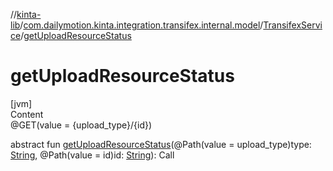//[kinta-lib](../../../index.md)/[com.dailymotion.kinta.integration.transifex.internal.model](../index.md)/[TransifexService](index.md)/[getUploadResourceStatus](get-upload-resource-status.md)



# getUploadResourceStatus  
[jvm]  
Content  
@GET(value = {upload_type}/{id})  
  
abstract fun [getUploadResourceStatus](get-upload-resource-status.md)(@Path(value = upload_type)type: [String](https://kotlinlang.org/api/latest/jvm/stdlib/kotlin/-string/index.html), @Path(value = id)id: [String](https://kotlinlang.org/api/latest/jvm/stdlib/kotlin/-string/index.html)): Call<ResponseBody>  



